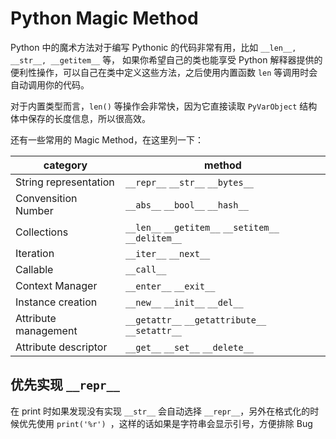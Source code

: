 # Python Magic Method

Python 中的魔术方法对于编写 Pythonic 的代码非常有用，比如 `__len__, __str__, __getitem__` 等，
如果你希望自己的类也能享受 Python 解释器提供的便利性操作，可以自己在类中定义这些方法，之后使用内置函数 `len` 等调用时会自动调用你的代码。

对于内置类型而言，`len()` 等操作会非常快，因为它直接读取 `PyVarObject` 结构体中保存的长度信息，所以很高效。

还有一些常用的 Magic Method，在这里列一下：

category | method
-------- | ------
String representation | `__repr__` `__str__` `__bytes__`
Convensition Number | `__abs__` `__bool__` `__hash__`
Collections | `__len__` `__getitem__` `__setitem__` `__delitem__`
Iteration | `__iter__` `__next__`
Callable | `__call__`
Context Manager | `__enter__` `__exit__`
Instance creation | `__new__` `__init__` `__del__`
Attribute management | `__getattr__` `__getattribute__` `__setattr__`
Attribute descriptor | `__get__` `__set__` `__delete__`

## 优先实现 `__repr__`

在 print 时如果发现没有实现 `__str__` 会自动选择 `__repr__`，另外在格式化的时候优先使用 `print('%r')
`，这样的话如果是字符串会显示引号，方便排除 Bug
